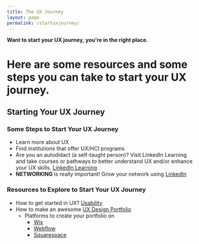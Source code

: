 ```yaml
---
title: The UX Journey
layout: page
permalink: /startuxjourney/
---
```

**Want to start your UX journey, you're in the right place.**
# Here are some resources and some steps you can take to start your UX journey.

## **Starting Your UX Journey**
### **Some Steps to Start Your UX Journey**
- Learn more about UX
- Find institutions that offer UX/HCI programs
- Are you an autodidact (a self-taught person)? Visit LinkedIn Learning and take courses or pathways to better understand UX and/or enhance your UX skills. [LinkedIn Learning](https://www.linkedin.com/learning/search?categoryIds=ALL&contentBy=ALL&continuingEducationUnits=ALL&difficultyLevel=ALL&durations=ALL&entityType=ALL&keywords=ux%20&learningCategoryIds=ALL&purchaseModel=ALL&software=ALL&sortBy=RELEVANCE&spellcheck=true&u=76361090)
- **NETWORKING** is really important! Grow your network using [LinkedIn](https://www.linkedin.com/feed/)

### **Resources to Explore to Start Your UX Journey**
- How to get started in UX?
[Usability](https://www.usability.gov/what-and-why/user-experience.html)
- How to make an awesome [UX Design Portfolio](https://careerfoundry.com/en/blog/ux-design/ux-design-portfolio-tips/)
  - Platforms to create your portfolio on
    - [Wix](https://www.wix.com/)
    - [Webflow](https://webflow.com/dashboard?r=1)
    - [Squarespace](https://www.squarespace.com/)
